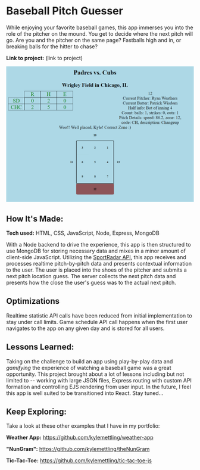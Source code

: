 # Baseball Pitch Guesser

While enjoying your favorite baseball games, this app immerses you into the role of the pitcher on the mound. You get to decide where the next pitch will go. Are you and the pitcher on the same page? Fastballs high and in, or breaking balls for the hitter to chase?

**Link to project:** (link to project)

![alt tag](screen.png)

## How It's Made:

**Tech used:** HTML, CSS, JavaScript, Node, Express, MongoDB

With a Node backend to drive the experience, this app is then structured to use MongoDB for storing necessary data and mixes in a minor amount of client-side JavaScript. Utilizing the [SportRadar API](https://developer.sportradar.com/), this app receives and processes realtime pitch-by-pitch data and presents contextual information to the user. The user is placed into the shoes of the pitcher and submits a next pitch location guess. The server collects the next pitch data and presents how the close the user's guess was to the actual next pitch.

## Optimizations

Realtime statistic API calls have been reduced from initial implementation to stay under call limits. Game schedule API call happens when the first user navigates to the app on any given day and is stored for all users.

## Lessons Learned:

Taking on the challenge to build an app using play-by-play data and _gamifying_ the experience of watching a baseball game was a great opportunity. This project brought about a lot of lessons including but not limited to -- working with large JSON files, Express routing with custom API formation and controlling EJS rendering from user input. In the future, I feel this app is well suited to be transitioned into React. Stay tuned...

## Keep Exploring:

Take a look at these other examples that I have in my portfolio:

**Weather App:** https://github.com/kylemettling/weather-app

**"NunGram":** https://github.com/kylemettling/theNunGram

**Tic-Tac-Toe:** https://github.com/kylemettling/tic-tac-toe-js

